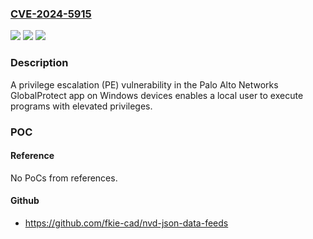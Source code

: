 ### [CVE-2024-5915](https://cve.mitre.org/cgi-bin/cvename.cgi?name=CVE-2024-5915)
![](https://img.shields.io/static/v1?label=Product&message=GlobalProtect%20App&color=blue)
![](https://img.shields.io/static/v1?label=Version&message=n%2Fa&color=blue)
![](https://img.shields.io/static/v1?label=Vulnerability&message=CWE-732%20Incorrect%20Permission%20Assignment%20for%20Critical%20Resource&color=brighgreen)

### Description

A privilege escalation (PE) vulnerability in the Palo Alto Networks GlobalProtect app on Windows devices enables a local user to execute programs with elevated privileges.

### POC

#### Reference
No PoCs from references.

#### Github
- https://github.com/fkie-cad/nvd-json-data-feeds

